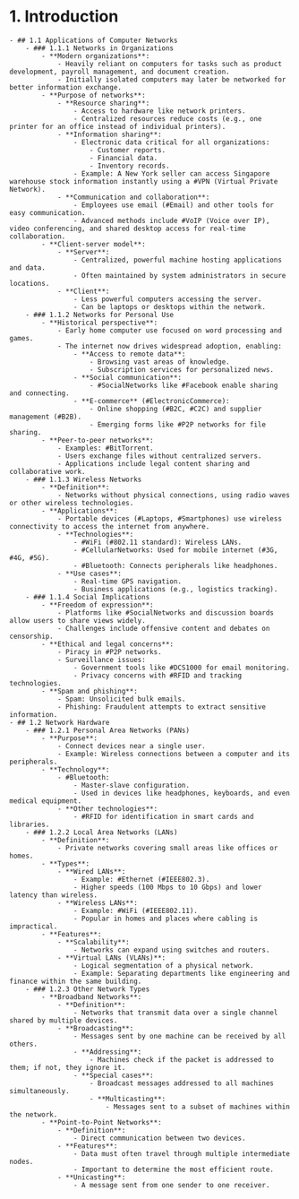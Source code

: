# 1. Introduction
	- ## 1.1 Applications of Computer Networks
		- ### 1.1.1 Networks in Organizations
			- **Modern organizations**:
				- Heavily reliant on computers for tasks such as product development, payroll management, and document creation.
				- Initially isolated computers may later be networked for better information exchange.
			- **Purpose of networks**:
				- **Resource sharing**:
					- Access to hardware like network printers.
					- Centralized resources reduce costs (e.g., one printer for an office instead of individual printers).
				- **Information sharing**:
					- Electronic data critical for all organizations:
						- Customer reports.
						- Financial data.
						- Inventory records.
					- Example: A New York seller can access Singapore warehouse stock information instantly using a #VPN (Virtual Private Network).
				- **Communication and collaboration**:
					- Employees use email (#Email) and other tools for easy communication.
					- Advanced methods include #VoIP (Voice over IP), video conferencing, and shared desktop access for real-time collaboration.
			- **Client-server model**:
				- **Server**:
					- Centralized, powerful machine hosting applications and data.
					- Often maintained by system administrators in secure locations.
				- **Client**:
					- Less powerful computers accessing the server.
					- Can be laptops or desktops within the network.
		- ### 1.1.2 Networks for Personal Use
			- **Historical perspective**:
				- Early home computer use focused on word processing and games.
				- The internet now drives widespread adoption, enabling:
					- **Access to remote data**:
						- Browsing vast areas of knowledge.
						- Subscription services for personalized news.
					- **Social communication**:
						- #SocialNetworks like #Facebook enable sharing and connecting.
					- **E-commerce** (#ElectronicCommerce):
						- Online shopping (#B2C, #C2C) and supplier management (#B2B).
						- Emerging forms like #P2P networks for file sharing.
			- **Peer-to-peer networks**:
				- Examples: #BitTorrent.
				- Users exchange files without centralized servers.
				- Applications include legal content sharing and collaborative work.
		- ### 1.1.3 Wireless Networks
			- **Definition**:
				- Networks without physical connections, using radio waves or other wireless technologies.
			- **Applications**:
				- Portable devices (#Laptops, #Smartphones) use wireless connectivity to access the internet from anywhere.
				- **Technologies**:
					- #WiFi (#802.11 standard): Wireless LANs.
					- #CellularNetworks: Used for mobile internet (#3G, #4G, #5G).
					- #Bluetooth: Connects peripherals like headphones.
				- **Use cases**:
					- Real-time GPS navigation.
					- Business applications (e.g., logistics tracking).
		- ### 1.1.4 Social Implications
			- **Freedom of expression**:
				- Platforms like #SocialNetworks and discussion boards allow users to share views widely.
				- Challenges include offensive content and debates on censorship.
			- **Ethical and legal concerns**:
				- Piracy in #P2P networks.
				- Surveillance issues:
					- Government tools like #DCS1000 for email monitoring.
					- Privacy concerns with #RFID and tracking technologies.
			- **Spam and phishing**:
				- Spam: Unsolicited bulk emails.
				- Phishing: Fraudulent attempts to extract sensitive information.
	- ## 1.2 Network Hardware
		- ### 1.2.1 Personal Area Networks (PANs)
			- **Purpose**:
				- Connect devices near a single user.
				- Example: Wireless connections between a computer and its peripherals.
			- **Technology**:
				- #Bluetooth:
					- Master-slave configuration.
					- Used in devices like headphones, keyboards, and even medical equipment.
				- **Other technologies**:
					- #RFID for identification in smart cards and libraries.
		- ### 1.2.2 Local Area Networks (LANs)
			- **Definition**:
				- Private networks covering small areas like offices or homes.
			- **Types**:
				- **Wired LANs**:
					- Example: #Ethernet (#IEEE802.3).
					- Higher speeds (100 Mbps to 10 Gbps) and lower latency than wireless.
				- **Wireless LANs**:
					- Example: #WiFi (#IEEE802.11).
					- Popular in homes and places where cabling is impractical.
			- **Features**:
				- **Scalability**:
					- Networks can expand using switches and routers.
				- **Virtual LANs (VLANs)**:
					- Logical segmentation of a physical network.
					- Example: Separating departments like engineering and finance within the same building.
		- ### 1.2.3 Other Network Types
			- **Broadband Networks**:
				- **Definition**:
					- Networks that transmit data over a single channel shared by multiple devices.
				- **Broadcasting**:
					- Messages sent by one machine can be received by all others.
					- **Addressing**:
						- Machines check if the packet is addressed to them; if not, they ignore it.
					- **Special cases**:
						- Broadcast messages addressed to all machines simultaneously.
						- **Multicasting**:
							- Messages sent to a subset of machines within the network.
			- **Point-to-Point Networks**:
				- **Definition**:
					- Direct communication between two devices.
				- **Features**:
					- Data must often travel through multiple intermediate nodes.
					- Important to determine the most efficient route.
				- **Unicasting**:
					- A message sent from one sender to one receiver.